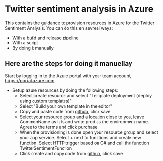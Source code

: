 # Twitter sentiment analysis in Azure
This contains the guidance to provision resources in Azure for the Twitter Sentiment Analysis.
You can do this en sevreal ways:
* With a build and release pipeline
* With a script
* By doing it manually

## Here are the steps for doing it manuellay
Start by logging in to the Azure portal with your team account, https://portal.azure.com 

[drag]: https://github.com/solidify/twittersentimentanalysisinazure/blob/master/documents/AzurePortal.png


* Setup azure resources by doing the following steps:
  * Select create resource and select "Template deployment (deploy using custom templates)"
  * Select "Build your own template in the editor"
  * Copy and paste code from [github](https://github.com/solidify/twittersentimentanalysisinazure/blob/master/Azure/twsentiment-azresources.json), click save
  * Select your resource group and a location close to you, leave CommonName as it is and write prod as the environment name. Agree to the terms and click purchase
  * When the provisioning is done open your resource group and select your app service. Select + next to functions and create new function. Select HTTP trigger based on C# and call the function TwitterSentimentFunction
  * Click create and copy code from [github](https://github.com/solidify/twittersentimentanalysisinazure/blob/master/Azure/TwitterSentimentFunction/AzureFunction.v1.csx), click save
  

